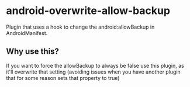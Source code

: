 # android-overwrite-allow-backup

Plugin that uses a hook to change the android:allowBackup in AndroidManifest. 

## Why use this? 
If you want to force the allowBackup to always be false use this plugin, as it'll overwrite that setting (avoiding issues when you have another plugin that for some reason sets that property to true) 
